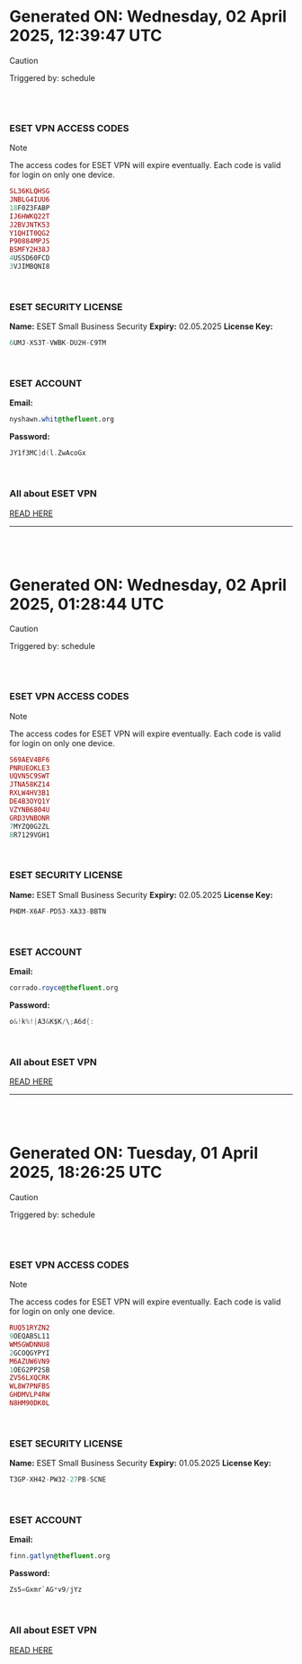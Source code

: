# Generated ON: Wednesday, 02 April 2025, 12:39:47 UTC

> [!CAUTION]
> Triggered by: schedule

<br><br>

### ESET VPN ACCESS CODES

> [!NOTE]
> The access codes for ESET VPN will expire eventually.
> Each code is valid for login on only one device.

```ruby
SL36KLQHSG
JNBLG4IUU6
18F0Z3FABP
IJ6HWKQ22T
J2BVJNTK53
Y1QHIT0QG2
P90884MPJS
BSMFY2H38J
4USSD60FCD
3VJIMBQNI8
```

<br>

### ESET SECURITY LICENSE

**Name:** ESET Small Business Security
**Expiry:** 02.05.2025
**License Key:**

```POV-Ray SDL
6UMJ-XS3T-VWBK-DU2H-C9TM
```

<br>

### ESET ACCOUNT

**Email:**

```CSS
nyshawn.whit@thefluent.org
```

**Password:**

```POV-Ray SDL
JY1f3MC]d(l.ZwAcoGx
```

<br>

### All about ESET VPN

[READ HERE](https://t.me/F_NiREvil/2113)

---

<br><br>

# Generated ON: Wednesday, 02 April 2025, 01:28:44 UTC

> [!CAUTION]
> Triggered by: schedule

<br><br>

### ESET VPN ACCESS CODES

> [!NOTE]
> The access codes for ESET VPN will expire eventually.
> Each code is valid for login on only one device.

```ruby
S69AEV4BF6
PNRUEOKLE3
UQVN5C9SWT
JTNA58KZ14
RXLW4HV3B1
DE4B3OYQ1Y
VZYNB6804U
GRD3VNBONR
7MYZQ0G2ZL
8R7129VGH1
```

<br>

### ESET SECURITY LICENSE

**Name:** ESET Small Business Security
**Expiry:** 02.05.2025
**License Key:**

```POV-Ray SDL
PHDM-X6AF-PD53-XA33-BBTN
```

<br>

### ESET ACCOUNT

**Email:**

```CSS
corrado.royce@thefluent.org
```

**Password:**

```POV-Ray SDL
o&!k%!|A3&K$K/\;A6d{:
```

<br>

### All about ESET VPN

[READ HERE](https://t.me/F_NiREvil/2113)

---

<br><br>

# Generated ON: Tuesday, 01 April 2025, 18:26:25 UTC

> [!CAUTION]
> Triggered by: schedule

<br><br>

### ESET VPN ACCESS CODES

> [!NOTE]
> The access codes for ESET VPN will expire eventually.
> Each code is valid for login on only one device.

```ruby
RUQ51RYZN2
9OEQAB5L11
WM5GWDNNU8
2GCOQGYPYI
M6AZUW6VN9
1OEG2PP2SB
ZV56LXQCRK
WL8W7PNFBS
GHDMVLP4RW
N8HM90DK0L
```

<br>

### ESET SECURITY LICENSE

**Name:** ESET Small Business Security
**Expiry:** 01.05.2025
**License Key:**

```POV-Ray SDL
T3GP-XH42-PW32-27PB-SCNE
```

<br>

### ESET ACCOUNT

**Email:**

```CSS
finn.gatlyn@thefluent.org
```

**Password:**

```POV-Ray SDL
Zs5=Gxmr`AG*v9/jYz
```

<br>

### All about ESET VPN

[READ HERE](https://t.me/F_NiREvil/2113)
